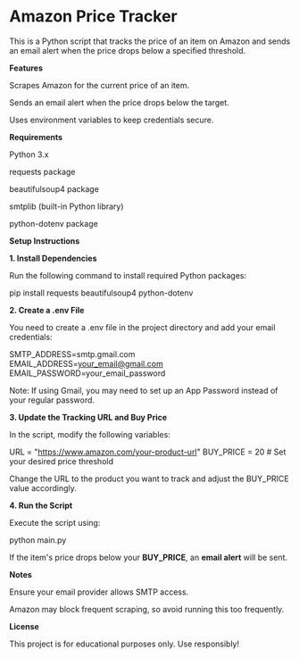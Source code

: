 # Amazon Price Tracker

This is a Python script that tracks the price of an item on Amazon and sends an email alert when the price drops below a specified threshold.

**Features**

Scrapes Amazon for the current price of an item.

Sends an email alert when the price drops below the target.

Uses environment variables to keep credentials secure.

**Requirements**

Python 3.x

requests package

beautifulsoup4 package

smtplib (built-in Python library)

python-dotenv package

**Setup Instructions**

**1. Install Dependencies**

Run the following command to install required Python packages:

pip install requests beautifulsoup4 python-dotenv

**2. Create a .env File**

You need to create a .env file in the project directory and add your email credentials:

SMTP_ADDRESS=smtp.gmail.com
EMAIL_ADDRESS=your_email@gmail.com
EMAIL_PASSWORD=your_email_password

Note: If using Gmail, you may need to set up an App Password instead of your regular password.

**3. Update the Tracking URL and Buy Price**

In the script, modify the following variables:

URL = "https://www.amazon.com/your-product-url"
BUY_PRICE = 20  # Set your desired price threshold

Change the URL to the product you want to track and adjust the BUY_PRICE value accordingly.

**4. Run the Script**

Execute the script using:

python main.py

If the item's price drops below your **BUY_PRICE**, an **email alert** will be sent.

**Notes**

Ensure your email provider allows SMTP access.

Amazon may block frequent scraping, so avoid running this too frequently.

**License**

This project is for educational purposes only. Use responsibly!

